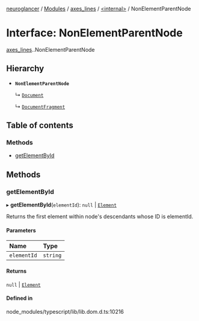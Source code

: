 [neuroglancer](../README.md) / [Modules](../modules.md) / [axes\_lines](../modules/axes_lines.md) / [<internal\>](../modules/axes_lines._internal_.md) / NonElementParentNode

# Interface: NonElementParentNode

[axes_lines](../modules/axes_lines.md).[<internal>](../modules/axes_lines._internal_.md).NonElementParentNode

## Hierarchy

- **`NonElementParentNode`**

  ↳ [`Document`](axes_lines._internal_.Document.md)

  ↳ [`DocumentFragment`](axes_lines._internal_.DocumentFragment.md)

## Table of contents

### Methods

- [getElementById](axes_lines._internal_.NonElementParentNode.md#getelementbyid)

## Methods

### getElementById

▸ **getElementById**(`elementId`): ``null`` \| [`Element`](../modules/axes_lines._internal_.md#element)

Returns the first element within node's descendants whose ID is elementId.

#### Parameters

| Name | Type |
| :------ | :------ |
| `elementId` | `string` |

#### Returns

``null`` \| [`Element`](../modules/axes_lines._internal_.md#element)

#### Defined in

node_modules/typescript/lib/lib.dom.d.ts:10216
